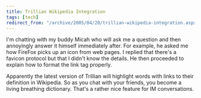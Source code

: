 ```yaml
---
title: Trillian Wikipedia Integration
tags: [tech]
redirect_from: "/archive/2005/04/20/trillian-wikipedia-integration.aspx/"
---
```


I'm chatting with my buddy Micah who will ask me a question and then
annoyingly answer it himself immediately after. For example, he asked me
how FireFox picks up an icon from web pages. I replied that there's a
favicon protocol but that I didn't know the details. He then proceeded
to explain how to format the link tag properly.

Apparently the latest version of Trillian will highlight words with
links to their definition in Wikipedia. So as you chat with your
friends, you become a living breathing dictionary. That's a rather nice
feature for IM conversations.

